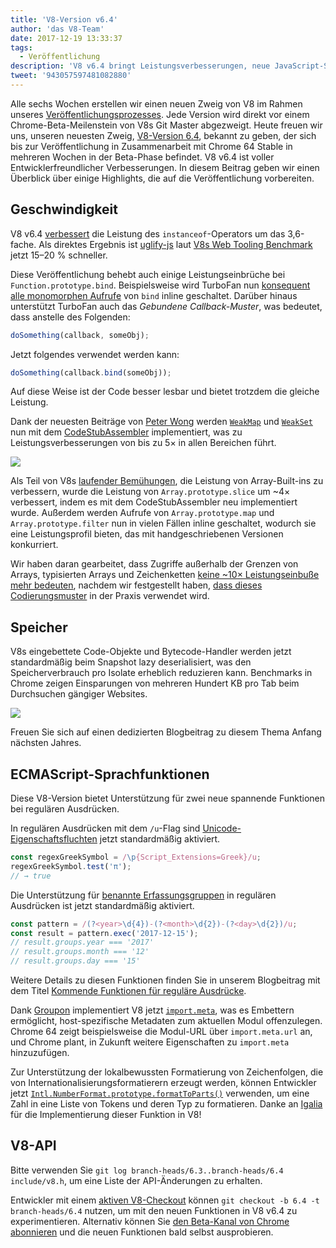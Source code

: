 ```yaml
---
title: 'V8-Version v6.4'
author: 'das V8-Team'
date: 2017-12-19 13:33:37
tags:
  - Veröffentlichung
description: 'V8 v6.4 bringt Leistungsverbesserungen, neue JavaScript-Sprachfunktionen und mehr.'
tweet: '943057597481082880'
---
```

Alle sechs Wochen erstellen wir einen neuen Zweig von V8 im Rahmen unseres [Veröffentlichungsprozesses](/docs/release-process). Jede Version wird direkt vor einem Chrome-Beta-Meilenstein von V8s Git Master abgezweigt. Heute freuen wir uns, unseren neuesten Zweig, [V8-Version 6.4](https://chromium.googlesource.com/v8/v8.git/+log/branch-heads/6.4), bekannt zu geben, der sich bis zur Veröffentlichung in Zusammenarbeit mit Chrome 64 Stable in mehreren Wochen in der Beta-Phase befindet. V8 v6.4 ist voller Entwicklerfreundlicher Verbesserungen. In diesem Beitrag geben wir einen Überblick über einige Highlights, die auf die Veröffentlichung vorbereiten.

<!--truncate-->
## Geschwindigkeit

V8 v6.4 [verbessert](https://bugs.chromium.org/p/v8/issues/detail?id=6971) die Leistung des `instanceof`-Operators um das 3,6-fache. Als direktes Ergebnis ist [uglify-js](http://lisperator.net/uglifyjs/) laut [V8s Web Tooling Benchmark](https://github.com/v8/web-tooling-benchmark) jetzt 15–20 % schneller.

Diese Veröffentlichung behebt auch einige Leistungseinbrüche bei `Function.prototype.bind`. Beispielsweise wird TurboFan nun [konsequent alle monomorphen Aufrufe](https://bugs.chromium.org/p/v8/issues/detail?id=6946) von `bind` inline geschaltet. Darüber hinaus unterstützt TurboFan auch das _Gebundene Callback-Muster_, was bedeutet, dass anstelle des Folgenden:

```js
doSomething(callback, someObj);
```

Jetzt folgendes verwendet werden kann:

```js
doSomething(callback.bind(someObj));
```

Auf diese Weise ist der Code besser lesbar und bietet trotzdem die gleiche Leistung.

Dank der neuesten Beiträge von [Peter Wong](https://twitter.com/peterwmwong) werden [`WeakMap`](https://developer.mozilla.org/en-US/docs/Web/JavaScript/Reference/Global_Objects/WeakMap) und [`WeakSet`](https://developer.mozilla.org/en-US/docs/Web/JavaScript/Reference/Global_Objects/WeakSet) nun mit dem [CodeStubAssembler](/blog/csa) implementiert, was zu Leistungsverbesserungen von bis zu 5× in allen Bereichen führt.

![](/_img/v8-release-64/weak-collection.svg)

Als Teil von V8s [laufender Bemühungen](https://bugs.chromium.org/p/v8/issues/detail?id=1956), die Leistung von Array-Built-ins zu verbessern, wurde die Leistung von `Array.prototype.slice` um ~4× verbessert, indem es mit dem CodeStubAssembler neu implementiert wurde. Außerdem werden Aufrufe von `Array.prototype.map` und `Array.prototype.filter` nun in vielen Fällen inline geschaltet, wodurch sie eine Leistungsprofil bieten, das mit handgeschriebenen Versionen konkurriert.

Wir haben daran gearbeitet, dass Zugriffe außerhalb der Grenzen von Arrays, typisierten Arrays und Zeichenketten [keine ~10× Leistungseinbuße mehr bedeuten](https://bugs.chromium.org/p/v8/issues/detail?id=7027), nachdem wir festgestellt haben, [dass dieses Codierungsmuster](/blog/elements-kinds#avoid-reading-beyond-length) in der Praxis verwendet wird.

## Speicher

V8s eingebettete Code-Objekte und Bytecode-Handler werden jetzt standardmäßig beim Snapshot lazy deserialisiert, was den Speicherverbrauch pro Isolate erheblich reduzieren kann. Benchmarks in Chrome zeigen Einsparungen von mehreren Hundert KB pro Tab beim Durchsuchen gängiger Websites.

![](/_img/v8-release-64/codespace-consumption.svg)

Freuen Sie sich auf einen dedizierten Blogbeitrag zu diesem Thema Anfang nächsten Jahres.

## ECMAScript-Sprachfunktionen

Diese V8-Version bietet Unterstützung für zwei neue spannende Funktionen bei regulären Ausdrücken.

In regulären Ausdrücken mit dem `/u`-Flag sind [Unicode-Eigenschaftsfluchten](https://mathiasbynens.be/notes/es-unicode-property-escapes) jetzt standardmäßig aktiviert.

```js
const regexGreekSymbol = /\p{Script_Extensions=Greek}/u;
regexGreekSymbol.test('π');
// → true
```

Die Unterstützung für [benannte Erfassungsgruppen](https://developers.google.com/web/updates/2017/07/upcoming-regexp-features#named_captures) in regulären Ausdrücken ist jetzt standardmäßig aktiviert.

```js
const pattern = /(?<year>\d{4})-(?<month>\d{2})-(?<day>\d{2})/u;
const result = pattern.exec('2017-12-15');
// result.groups.year === '2017'
// result.groups.month === '12'
// result.groups.day === '15'
```

Weitere Details zu diesen Funktionen finden Sie in unserem Blogbeitrag mit dem Titel [Kommende Funktionen für reguläre Ausdrücke](https://developers.google.com/web/updates/2017/07/upcoming-regexp-features).

Dank [Groupon](https://twitter.com/GrouponEng) implementiert V8 jetzt [`import.meta`](https://github.com/tc39/proposal-import-meta), was es Embettern ermöglicht, host-spezifische Metadaten zum aktuellen Modul offenzulegen. Chrome 64 zeigt beispielsweise die Modul-URL über `import.meta.url` an, und Chrome plant, in Zukunft weitere Eigenschaften zu `import.meta` hinzuzufügen.

Zur Unterstützung der lokalbewussten Formatierung von Zeichenfolgen, die von Internationalisierungsformatierern erzeugt werden, können Entwickler jetzt [`Intl.NumberFormat.prototype.formatToParts()`](https://github.com/tc39/proposal-intl-formatToParts) verwenden, um eine Zahl in eine Liste von Tokens und deren Typ zu formatieren. Danke an [Igalia](https://twitter.com/igalia) für die Implementierung dieser Funktion in V8!

## V8-API

Bitte verwenden Sie `git log branch-heads/6.3..branch-heads/6.4 include/v8.h`, um eine Liste der API-Änderungen zu erhalten.

Entwickler mit einem [aktiven V8-Checkout](/docs/source-code#using-git) können `git checkout -b 6.4 -t branch-heads/6.4` nutzen, um mit den neuen Funktionen in V8 v6.4 zu experimentieren. Alternativ können Sie [den Beta-Kanal von Chrome abonnieren](https://www.google.com/chrome/browser/beta.html) und die neuen Funktionen bald selbst ausprobieren.
